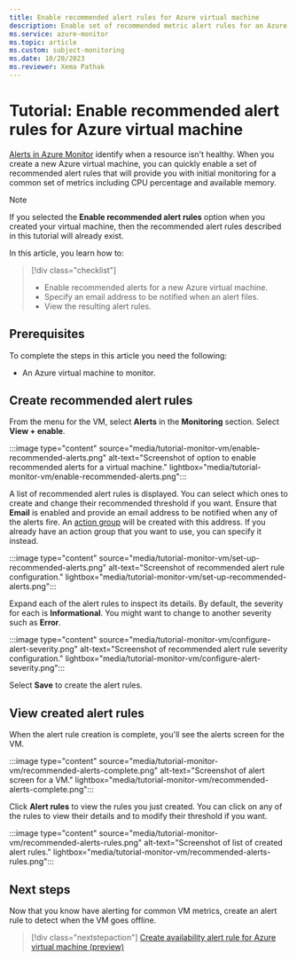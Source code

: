 ```yaml
---
title: Enable recommended alert rules for Azure virtual machine
description: Enable set of recommended metric alert rules for an Azure virtual machine.
ms.service: azure-monitor
ms.topic: article
ms.custom: subject-monitoring
ms.date: 10/20/2023
ms.reviewer: Xema Pathak
---
```


# Tutorial: Enable recommended alert rules for Azure virtual machine
[Alerts in Azure Monitor](../alerts/alerts-overview.md) identify when a resource isn't healthy. When you create a new Azure virtual machine, you can quickly enable a set of recommended alert rules that will provide you with initial monitoring for a common set of metrics including CPU percentage and available memory.

> [!NOTE]
> If you selected the **Enable recommended alert rules** option when you created your virtual machine, then the recommended alert rules described in this tutorial will already exist.

In this article, you learn how to:

> [!div class="checklist"]
> * Enable recommended alerts for a new Azure virtual machine.
> * Specify an email address to be notified when an alert files.
> * View the resulting alert rules.

## Prerequisites
To complete the steps in this article you need the following: 

- An Azure virtual machine to monitor.

## Create recommended alert rules
From the menu for the VM, select **Alerts** in the **Monitoring** section. Select **View + enable**.

:::image type="content" source="media/tutorial-monitor-vm/enable-recommended-alerts.png" alt-text="Screenshot of option to enable recommended alerts for a virtual machine." lightbox="media/tutorial-monitor-vm/enable-recommended-alerts.png":::

A list of recommended alert rules is displayed. You can select which ones to create and change their recommended threshold if you want. Ensure that **Email** is enabled and provide an email address to be notified when any of the alerts fire. An [action group](../alerts/action-groups.md) will be created with this address. If you already have an action group that you want to use, you can specify it instead.

:::image type="content" source="media/tutorial-monitor-vm/set-up-recommended-alerts.png" alt-text="Screenshot of recommended alert rule configuration." lightbox="media/tutorial-monitor-vm/set-up-recommended-alerts.png":::

Expand each of the alert rules to inspect its details. By default, the severity for each is **Informational**. You might want to change to another severity such as **Error**.

:::image type="content" source="media/tutorial-monitor-vm/configure-alert-severity.png" alt-text="Screenshot of recommended alert rule severity configuration." lightbox="media/tutorial-monitor-vm/configure-alert-severity.png":::

Select **Save** to create the alert rules.

## View created alert rules

When the alert rule creation is complete, you'll see the alerts screen for the VM. 

:::image type="content" source="media/tutorial-monitor-vm/recommended-alerts-complete.png" alt-text="Screenshot of alert screen for a VM." lightbox="media/tutorial-monitor-vm/recommended-alerts-complete.png":::

Click **Alert rules** to view the rules you just created. You can click on any of the rules to view their details and to modify their threshold if you want.

:::image type="content" source="media/tutorial-monitor-vm/recommended-alerts-rules.png" alt-text="Screenshot of list of created alert rules." lightbox="media/tutorial-monitor-vm/recommended-alerts-rules.png":::


## Next steps
Now that you know have alerting for common VM metrics, create an alert rule to detect when the VM goes offline.

> [!div class="nextstepaction"]
> [Create availability alert rule for Azure virtual machine (preview)](tutorial-monitor-vm-alert-availability.md)

